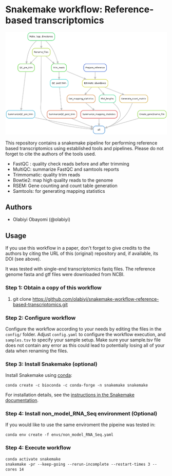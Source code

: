 # Snakemake workflow: Reference-based transcriptomics

<img alt="Reference-based-transcriptomics-workflow" src="images/rulegraph.png">

This repository contains a snakemake pipeline for performing reference based transcriptomics using established tools and pipelines. Please do not forget to cite the authors of the tools used.

- FastQC : quality check reads before and after trimming
- MultiQC: summarize FastQC and samtools reports
- Trimmomatic: quality trim reads
- Bowtie2: map high quality reads to the genome
- RSEM: Gene counting and count table generation
- Samtools: for generating mapping statistics


## Authors

* Olabiyi Obayomi (@olabiyi)

## Usage

If you use this workflow in a paper, don't forget to give credits to the authors by citing the URL of this (original) repository and, if available, its DOI (see above).


It was tested with single-end transcriptomics fastq files. The reference genome fasta and gtf files were downloaded from NCBI.



### Step 1: Obtain a copy of this workflow

1. git clone https://github.com/olabiyi/snakemake-workflow-reference-based-transcriptomics.git

### Step 2: Configure workflow

Configure the workflow according to your needs by editing the files in the `config/` folder. Adjust `config.yaml` to configure the workflow execution, and `samples.tsv` to specify your sample setup. Make sure your sample.tsv file does not contain any error as this could lead to potentially losing all of your data when renaming the files.


### Step 3: Install Snakemake (optional)

Install Snakemake using [conda](https://conda.io/projects/conda/en/latest/user-guide/install/index.html):

    conda create -c bioconda -c conda-forge -n snakemake snakemake

For installation details, see the [instructions in the Snakemake documentation](https://snakemake.readthedocs.io/en/stable/getting_started/installation.html).

### Step 4: Install non_model_RNA_Seq environment (Optional)

If you would like to use the same enviroment the pipeine was tested in:

	conda env create -f envs/non_model_RNA_Seq.yaml  

### Step 4: Execute workflow

	conda activate snakemake
	snakemake -pr --keep-going --rerun-incomplete --restart-times 3 --cores 14
